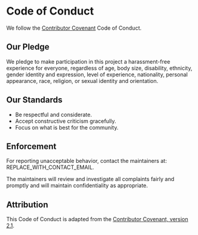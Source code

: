 # Code of Conduct

We follow the [Contributor Covenant](https://www.contributor-covenant.org/) Code of Conduct.

## Our Pledge
We pledge to make participation in this project a harassment-free experience for everyone, regardless of age, body size, disability, ethnicity, gender identity and expression, level of experience, nationality, personal appearance, race, religion, or sexual identity and orientation.

## Our Standards
- Be respectful and considerate.
- Accept constructive criticism gracefully.
- Focus on what is best for the community.

## Enforcement
For reporting unacceptable behavior, contact the maintainers at: REPLACE_WITH_CONTACT_EMAIL.

The maintainers will review and investigate all complaints fairly and promptly and will maintain confidentiality as appropriate.

## Attribution
This Code of Conduct is adapted from the [Contributor Covenant, version 2.1](https://www.contributor-covenant.org/version/2/1/code_of_conduct/).
